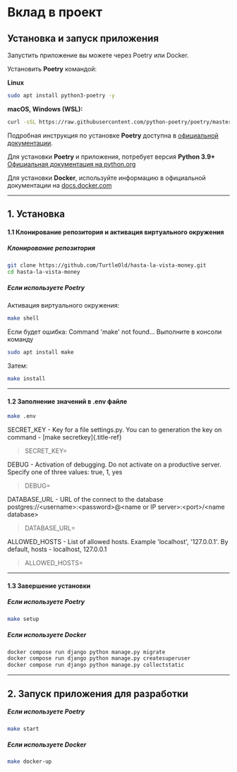 # Вклад в проект

## Установка и запуск приложения

Запустить приложение вы можете через Poetry или Docker.

Установить **Poetry** командой:

**Linux**

``` bash
sudo apt install python3-poetry -y
```

**macOS, Windows (WSL):**

``` bash
curl -sSL https://raw.githubusercontent.com/python-poetry/poetry/master/get-poetry.py | python -
```

Подробная инструкция по установке **Poetry** доступна в [официальной
документации](<https://python-poetry.org/docs/>).

Для установки **Poetry** и приложения, потребует версия **Python 3.9+**
[Официальная документация на
python.org](<https://www.python.org/downloads/>)

Для установки **Docker**, используйте информацию в официальной
документации на
[docs.docker.com](<https://docs.docker.com/engine/install/>)

------------------------------------------------------------------------

## 1. Установка

#### 1.1 Клонирование репозитория и активация виртуального окружения

##### Клонирование репозитория

``` bash
git clone https://github.com/TurtleOld/hasta-la-vista-money.git
cd hasta-la-vista-money
```

##### Если используете **Poetry**

Активация виртуального окружения:

``` bash
make shell
```

Если будет ошибка: Command \'make\' not found\... Выполните в консоли
команду

``` bash
sudo apt install make
```

Затем:

``` bash
make install
```

------------------------------------------------------------------------

#### 1.2 Заполнение значений в .env файле
```bash
make .env
```

SECRET_KEY - Key for a file settings.py. You can to generation the key
on command - [make secretkey]{.title-ref}

> SECRET_KEY=

DEBUG - Activation of debugging. Do not activate on a productive server.
Specify one of three values: true, 1, yes

> DEBUG=

DATABASE_URL - URL of the connect to the database
postgres://\<username\>:\<password\>@\<name or IP
server\>:\<port\>/\<name database\>

> DATABASE_URL=

ALLOWED_HOSTS - List of allowed hosts. Example 'localhost',
'127.0.0.1'. By default, hosts - localhost, 127.0.0.1

> ALLOWED_HOSTS=

------------------------------------------------------------------------

#### 1.3 Завершение установки

##### Если используете **Poetry**

``` bash
make setup
```

##### Если используете **Docker**

``` bash
docker compose run django python manage.py migrate
docker compose run django python manage.py createsuperuser
docker compose run django python manage.py collectstatic
```

------------------------------------------------------------------------

## 2. Запуск приложения для разработки

##### Если используете **Poetry**

``` bash
make start
```

##### Если используете **Docker**

``` bash
make docker-up
```
